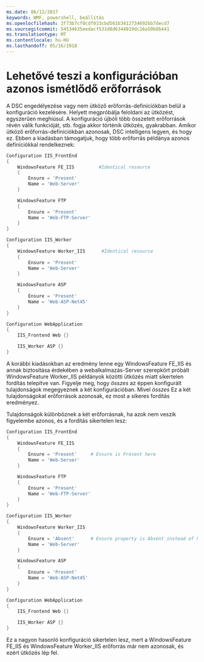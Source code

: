 ```yaml
---
ms.date: 06/12/2017
keywords: WMF, powershell, beállítás
ms.openlocfilehash: 3f73b7cf0cdf033cbd561b3412734692bb7decd7
ms.sourcegitcommit: 54534635eedacf531d8d6344019dc16a50b8b441
ms.translationtype: MT
ms.contentlocale: hu-HU
ms.lasthandoff: 05/16/2018
---
```

# <a name="allowing-for-identical-duplicate-resources-in-a-configuration"></a>Lehetővé teszi a konfigurációban azonos ismétlődő erőforrások

A DSC engedélyezése vagy nem ütköző erőforrás-definíciókban belül a konfiguráció kezelésére. Helyett megpróbálja feloldani az ütközést, egyszerűen meghiúsul. A konfiguráció újbóli több összetett erőforrások révén válik funkcióját, stb. fogja akkor történik ütközés, gyakrabban. Amikor ütköző erőforrás-definíciókban azonosak, DSC intelligens legyen, és hogy ez. Ebben a kiadásban támogatjuk, hogy több erőforrás példánya azonos definíciókkal rendelkeznek:

```powershell
Configuration IIS_FrontEnd
{
    WindowsFeature FE_IIS         #Identical resource
    {
        Ensure = 'Present'
        Name = 'Web-Server'
    }

    WindowsFeature FTP
    {
        Ensure = 'Present'
        Name = 'Web-FTP-Server'
    }
}

Configuration IIS_Worker
{
    WindowsFeature Worker_IIS      #Identical resource
    {
        Ensure = 'Present'
        Name = 'Web-Server'
    }

    WindowsFeature ASP
    {
        Ensure = 'Present'
        Name = 'Web-ASP-Net45'
    }
}

Configuration WebApplication
{
    IIS_Frontend Web {}

    IIS_Worker ASP {}
}
```

A korábbi kiadásokban az eredmény lenne egy WindowsFeature FE_IIS és annak biztosítása érdekében a webalkalmazás-Server szerepkört próbált WindowsFeature Worker_IIS példányok közötti ütközés miatt sikertelen fordítás telepítve van. Figyelje meg, hogy *összes* az éppen konfigurált tulajdonságok megegyeznek a két konfigurációban. Mivel *összes* Ez a két tulajdonságokat erőforrások azonosak, ez most a sikeres fordítás eredményez.

Tulajdonságok különböznek a két erőforrásnak, ha azok nem veszik figyelembe azonos, és a fordítás sikertelen lesz:

```powershell
Configuration IIS_FrontEnd
{
    WindowsFeature FE_IIS
    {
        Ensure = 'Present'     # Ensure is Present here
        Name = 'Web-Server'
    }

    WindowsFeature FTP
    {
        Ensure = 'Present'
        Name = 'Web-FTP-Server'
    }
}

Configuration IIS_Worker
{
    WindowsFeature Worker_IIS
    {
        Ensure = 'Absent'      # Ensure property is Absent instead of Present
        Name = 'Web-Server'
    }

    WindowsFeature ASP
    {
        Ensure = 'Present'
        Name = 'Web-ASP-Net45'
    }
}

Configuration WebApplication
{
    IIS_Frontend Web {}

    IIS_Worker ASP {}
}
```

Ez a nagyon hasonló konfiguráció sikertelen lesz, mert a WindowsFeature FE_IIS és WindowsFeature Worker_IIS erőforrás már nem azonosak, és ezért ütközés lép fel.
